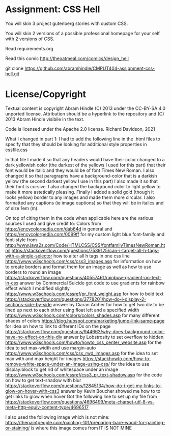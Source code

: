 Assignment: CSS Hell
====================

You will skin 3 project gutenberg stories with custom CSS.

You will skin 2 versions of a possible professional homepage for your
self with 2 versions of CSS.

Read requirements.org

Read this comic http://theoatmeal.com/comics/design_hell

git clone https://github.com/abramhindle/CMPUT404-assignment-css-hell.git

License/Copyright
=================

Textual content is copyright Abram Hindle (C) 2013 under the CC-BY-SA
4.0 unported license. Attribution should be a hyperlink to the
repository and (C) 2013 Abram Hindle visibile in the text.

Code is licensed under the Apache 2.0 license.
Richard Davidson, 2021

What I changed in part 1: I had to add the following line in the .html files to specify that they should be looking for additional style properties in cssfile.css
<link href="cssfile.css" rel="stylesheet">
In that file I made it so that any headers would have their color changed to a dark yellowish color (the darkest of the yellows I used for this part)
that their font would be italic and they would be of font Times New Roman. I also changed it so that paragraphs have a background-color that is a darkish yellow (the second darkest yellow I use in this part) I also made it so that their font is cursive. I also changed the background color to light yellow to make it more astetically pleasing.
Finally I added a solid gold (though it looks yellow) border to any images and made them more circular. I also formatted any captions (ie image captions) so that they will be in italics and of size 1em (m).


On top of citing them in the code when applicable here are the various sources I used and give credit to:
Colors from https://encycolorpedia.com/dab64d in general and https://encycolorpedia.com/0099ff for my custom light blue
font-family and font-style from http://www.java2s.com/Code/HTMLCSS/CSS/fontfamilyTimesNewRoman.html
https://stackoverflow.com/questions/7539125/can-i-target-all-h-tags-with-a-single-selector how to alter all h tags in one css line
https://www.w3schools.com/css/css3_images.asp for information on how to create borders and format them for an image as well as how to use borders to round an image
https://stackoverflow.com/questions/40557461/rainbow-gradient-on-text-in-css answer by Commercial Suicide got code to use gradients for rainbow effect which I modified slightly
https://www.w3schools.com/cssref/pr_font_weight.asp for how to bold text
https://stackoverflow.com/questions/3778201/how-do-i-display-2-sections-side-by-side answer by Ciaran Archer for how to get two div to be lined up next to each other 
using float left and a specified width   
https://www.w3schools.com/colors/colors_shades.asp for many different shades of colors
https://blog.hubspot.com/marketing/jump-link-same-page for idea on how to link to different IDs on the page
https://stackoverflow.com/questions/944663/why-does-background-color-have-no-effect-on-this-div answer by Lobstrosity to set overflow to hidden
https://www.w3schools.com/howto/howto_css_center_website.asp for the idea to set max-width and use margin-auto
https://www.w3schools.com/css/css_rwd_images.asp for the idea to set max with and max height for images
https://stackhowto.com/how-to-remove-white-space-under-an-image-using-css/ for the idea to use display:block to get rid of whitespace under an image
https://www.w3schools.com/cssref/css3_pr_text-shadow.asp for the code on how to get text-shadow with blur
https://stackoverflow.com/questions/12845134/how-do-i-get-my-links-to-glow-on-hover-with-css3 answer by Kevin Boucher showed me how to to get links to glow when hover
Got the following line to set up my file from https://stackoverflow.com/questions/4696499/meta-charset-utf-8-vs-meta-http-equiv-content-type/4696517

I also used the following image which is not mine:
https://thepaintpeople.com/painting-101/preparing-bare-wood-for-painting-or-staining/ is where this image comes from IT IS NOT MINE

